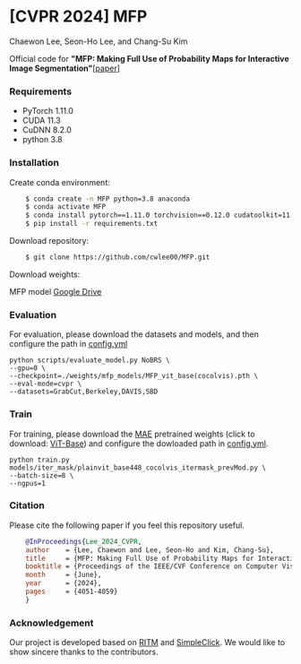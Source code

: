# [CVPR 2024] MFP
Chaewon Lee,
Seon-Ho Lee, 
and Chang-Su Kim

Official code for **"MFP: Making Full Use of Probability Maps for Interactive Image Segmentation"**[[paper]](https://arxiv.org/abs/2404.18448)

### Requirements
- PyTorch 1.11.0
- CUDA 11.3
- CuDNN 8.2.0
- python 3.8
  
### Installation
Create conda environment:
```bash
    $ conda create -n MFP python=3.8 anaconda
    $ conda activate MFP
    $ conda install pytorch==1.11.0 torchvision==0.12.0 cudatoolkit=11.3 -c pytorch
    $ pip install -r requirements.txt
```
Download repository:
```bash
    $ git clone https://github.com/cwlee00/MFP.git
```
Download weights:

MFP model [Google Drive](https://drive.google.com/drive/folders/1ygeSwkVfGlydP-LW6YnhSCyed4kLOe0f?usp=sharing)

### Evaluation
For evaluation, please download the datasets and models, and then configure the path in [config.yml](https://github.com/cwlee00/MFP/blob/main/config.yml)

```
python scripts/evaluate_model.py NoBRS \
--gpu=0 \
--checkpoint=./weights/mfp_models/MFP_vit_base(cocolvis).pth \
--eval-mode=cvpr \
--datasets=GrabCut,Berkeley,DAVIS,SBD
```
### Train
For training, please download the [MAE](https://github.com/facebookresearch/mae) pretrained weights (click to download: [ViT-Base](https://dl.fbaipublicfiles.com/mae/pretrain/mae_pretrain_vit_base.pth)) and configure the dowloaded path in [config.yml](https://github.com/cwlee00/MFP/blob/main/config.yml).

```
python train.py models/iter_mask/plainvit_base448_cocolvis_itermask_prevMod.py \
--batch-size=8 \
--ngpus=1
```

### Citation
Please cite the following paper if you feel this repository useful.
```bibtex
    @InProceedings{Lee_2024_CVPR,
    author    = {Lee, Chaewon and Lee, Seon-Ho and Kim, Chang-Su},
    title     = {MFP: Making Full Use of Probability Maps for Interactive Image Segmentation},
    booktitle = {Proceedings of the IEEE/CVF Conference on Computer Vision and Pattern Recognition (CVPR)},
    month     = {June},
    year      = {2024},
    pages     = {4051-4059}
    }
```
### Acknowledgement
Our project is developed based on [RITM](https://github.com/saic-vul/ritm_interactive_segmentation) and [SimpleClick](https://github.com/uncbiag/SimpleClick). We would like to show sincere thanks to the contributors. 
